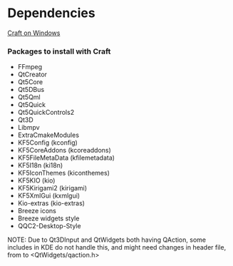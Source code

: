 # Dependencies

[Craft on Windows](https://community.kde.org/Guidelines_and_HOWTOs/Build_from_source/Windows)

### Packages to install with Craft
- FFmpeg
- QtCreator
- Qt5Core
- Qt5DBus
- Qt5Qml
- Qt5Quick
- Qt5QuickControls2
- Qt3D
- Libmpv
- ExtraCmakeModules
- KF5Config (kconfig)
- KF5CoreAddons (kcoreaddons)
- KF5FileMetaData (kfilemetadata)
- KF5I18n (ki18n)
- KF5IconThemes (kiconthemes)
- KF5KIO (kio)
- KF5Kirigami2 (kirigami)
- KF5XmlGui (kxmlgui)
- Kio-extras (kio-extras)
- Breeze icons
- Breeze widgets style
- QQC2-Desktop-Style

NOTE: Due to Qt3DInput and QtWidgets both having QAction, some includes in KDE do not handle this, and might need changes in header file, from <QAction> to <QtWidgets/qaction.h>
